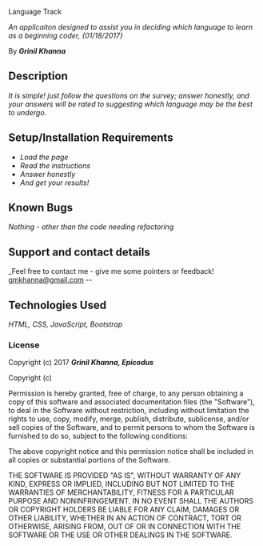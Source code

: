 Language Track

_An applicaiton designed to assist you in deciding which language to learn as a beginning coder, {01/18/2017}_

By _**Grinil Khanna**_

## Description

_It is simple! just follow the questions on the survey; answer honestly, and your answers will be rated to suggesting which language may be the best to undergo._

## Setup/Installation Requirements

* _Load the page_
* _Read the instructions_
* _Answer honestly_
* _And get your results!_

## Known Bugs

_Nothing - other than the code needing refactoring_

## Support and contact details

_Feel free to contact me - give me some pointers or feedback!
gmkhanna@gmail.com  --

## Technologies Used

_HTML, CSS, JavaScript, Bootstrap_

### License

Copyright (c) 2017 **_Grinil Khanna, Epicodus_**

Copyright (c) <year> <copyright holders>

Permission is hereby granted, free of charge, to any person obtaining a copy
of this software and associated documentation files (the "Software"), to deal
in the Software without restriction, including without limitation the rights
to use, copy, modify, merge, publish, distribute, sublicense, and/or sell
copies of the Software, and to permit persons to whom the Software is
furnished to do so, subject to the following conditions:

The above copyright notice and this permission notice shall be included in all
copies or substantial portions of the Software.

THE SOFTWARE IS PROVIDED "AS IS", WITHOUT WARRANTY OF ANY KIND, EXPRESS OR
IMPLIED, INCLUDING BUT NOT LIMITED TO THE WARRANTIES OF MERCHANTABILITY,
FITNESS FOR A PARTICULAR PURPOSE AND NONINFRINGEMENT. IN NO EVENT SHALL THE
AUTHORS OR COPYRIGHT HOLDERS BE LIABLE FOR ANY CLAIM, DAMAGES OR OTHER
LIABILITY, WHETHER IN AN ACTION OF CONTRACT, TORT OR OTHERWISE, ARISING FROM,
OUT OF OR IN CONNECTION WITH THE SOFTWARE OR THE USE OR OTHER DEALINGS IN THE
SOFTWARE.
